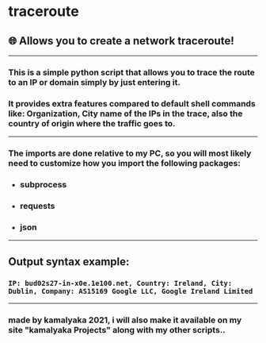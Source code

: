 # traceroute
## 🌐 Allows you to create a network traceroute!
---
### This is a simple python script that allows you to trace the route to an IP or domain simply by just entering it.
### It provides extra features compared to default shell commands like: Organization, City name of the IPs in the trace, also the country of origin where the traffic goes to.
---
### The imports are done relative to my PC, so you will most likely need to customize how you import the following packages:
- ### subprocess
- ### requests
- ### json
---
## Output syntax example:
### ``` IP: bud02s27-in-x0e.1e100.net, Country: Ireland, City: Dublin, Company: AS15169 Google LLC, Google Ireland Limited ```
---
 ### made by kamalyaka 2021, i will also make it available on my site "kamalyaka Projects" along with my other scripts..
